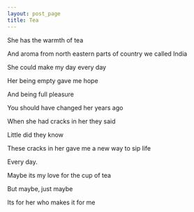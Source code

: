 ```yaml
---
layout: post_page
title: Tea
---
```

She has the warmth of tea

And aroma from north eastern parts of country we called India

She could make my day every day

Her being empty gave me hope

And being full pleasure

You should have changed her years ago

When she had cracks in her they said

Little did they know

These cracks in her gave me a new way to sip life

Every day.

Maybe its my love for the cup of tea

But maybe‚ just maybe

Its for her who makes it for me